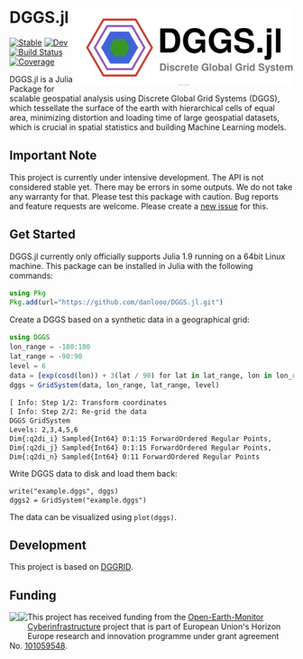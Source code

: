 # DGGS.jl <img src="docs/src/assets/logo.drawio.svg" align="right" height="138" />

[![Stable](https://img.shields.io/badge/docs-stable-blue.svg)](https://danlooo.github.io/DGGS.jl/stable/)
[![Dev](https://img.shields.io/badge/docs-dev-blue.svg)](https://danlooo.github.io/DGGS.jl/dev/)
[![Build Status](https://github.com/danlooo/DGGS.jl/actions/workflows/CI.yml/badge.svg?branch=main)](https://github.com/danlooo/DGGS.jl/actions/workflows/CI.yml?query=branch%3Amain)
[![Coverage](https://codecov.io/gh/danlooo/DGGS.jl/branch/main/graph/badge.svg)](https://codecov.io/gh/danlooo/DGGS.jl)

DGGS.jl is a Julia Package for scalable geospatial analysis using Discrete Global Grid Systems (DGGS), which tessellate the surface of the earth with hierarchical cells of equal area, minimizing distortion and loading time of large geospatial datasets, which is crucial in spatial statistics and building Machine Learning models.

## Important Note

This project is currently under intensive development.
The API is not considered stable yet.
There may be errors in some outputs.
We do not take any warranty for that.
Please test this package with caution.
Bug reports and feature requests are welcome.
Please create a [new issue](https://github.com/danlooo/DGGS.jl/issues/new) for this.

## Get Started

DGGS.jl currently only officially supports Julia 1.9 running on a 64bit Linux machine.
This package can be installed in Julia with the following commands:

```Julia
using Pkg
Pkg.add(url="https://github.com/danlooo/DGGS.jl.git")
```

Create a DGGS based on a synthetic data in a geographical grid:

```julia
using DGGS
lon_range = -180:180
lat_range = -90:90
level = 6
data = [exp(cosd(lon)) + 3(lat / 90) for lat in lat_range, lon in lon_range]
dggs = GridSystem(data, lon_range, lat_range, level)
```
```
[ Info: Step 1/2: Transform coordinates
[ Info: Step 2/2: Re-grid the data
DGGS GridSystem
Levels: 2,3,4,5,6
Dim{:q2di_i} Sampled{Int64} 0:1:15 ForwardOrdered Regular Points,
Dim{:q2di_j} Sampled{Int64} 0:1:15 ForwardOrdered Regular Points,
Dim{:q2di_n} Sampled{Int64} 0:11 ForwardOrdered Regular Points
```

Write DGGS data to disk and load them back:

```
write("example.dggs", dggs)
dggs2 = GridSystem("example.dggs")
```
The data can be visualized using `plot(dggs)`.

## Development

This project is based on [DGGRID](https://github.com/sahrk/DGGRID).

## Funding

<p>
<a href = "https://earthmonitor.org/">
<img src="https://earthmonitor.org/wp-content/uploads/2022/04/european-union-155207_640-300x200.png" align="left" height="50" />
</a>

<a href = "https://earthmonitor.org/">
<img src="https://earthmonitor.org/wp-content/uploads/2022/04/OEM_Logo_Horizontal_Dark_Transparent_Background_205x38.png" align="left" height="50" />
</a>
</p>

This project has received funding from the [Open-Earth-Monitor Cyberinfrastructure](https://earthmonitor.org/) project that is part of European Union's Horizon Europe research and innovation programme under grant agreement No. [101059548](https://cordis.europa.eu/project/id/101059548).